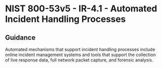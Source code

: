 # NIST 800-53v5 - IR-4.1 - Automated Incident Handling Processes
## Guidance
Automated mechanisms that support incident handling processes include online incident management systems and tools that support the collection of live response data, full network packet capture, and forensic analysis.